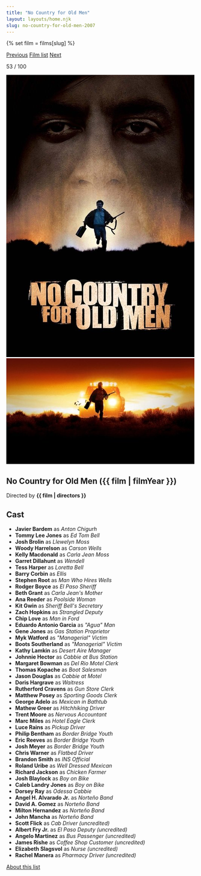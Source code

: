 ```yaml
---
title: "No Country for Old Men"
layout: layouts/home.njk
slug: no-country-for-old-men-2007
---
```


{% set film = films[slug] %}

<nav class="films">
  <a class="prev" href="../hot-fuzz-2007">Previous</a>
  <a href="../">Film list</a>
  <a class="next" href="../in-bruges-2008">Next</a>
</nav>

<p>53 / 100</p>

<article class="film">
  <div class="backdrop-and-poster">
    <img class="poster" src="../films/posters/no-country-for-old-men-2007.jpg" alt="">
    <img class="backdrop" src="../films/backdrops/no-country-for-old-men-2007.jpg" alt="">
  </div>

  <h1>No Country for Old Men ({{ film | filmYear }})</h1>

  <p class="director">
    Directed by <strong>{{ film | directors }}</strong>
  </p>


  <h2>
    Cast
  </h2>
  <ul>
            <li><strong>Javier Bardem</strong> as <em>Anton Chigurh</em></li>
        <li><strong>Tommy Lee Jones</strong> as <em>Ed Tom Bell</em></li>
        <li><strong>Josh Brolin</strong> as <em>Llewelyn Moss</em></li>
        <li><strong>Woody Harrelson</strong> as <em>Carson Wells</em></li>
        <li><strong>Kelly Macdonald</strong> as <em>Carla Jean Moss</em></li>
        <li><strong>Garret Dillahunt</strong> as <em>Wendell</em></li>
        <li><strong>Tess Harper</strong> as <em>Loretta Bell</em></li>
        <li><strong>Barry Corbin</strong> as <em>Ellis</em></li>
        <li><strong>Stephen Root</strong> as <em>Man Who Hires Wells</em></li>
        <li><strong>Rodger Boyce</strong> as <em>El Paso Sheriff</em></li>
        <li><strong>Beth Grant</strong> as <em>Carla Jean's Mother</em></li>
        <li><strong>Ana Reeder</strong> as <em>Poolside Woman</em></li>
        <li><strong>Kit Gwin</strong> as <em>Sheriff Bell's Secretary</em></li>
        <li><strong>Zach Hopkins</strong> as <em>Strangled Deputy</em></li>
        <li><strong>Chip Love</strong> as <em>Man in Ford</em></li>
        <li><strong>Eduardo Antonio Garcia</strong> as <em>"Agua" Man</em></li>
        <li><strong>Gene Jones</strong> as <em>Gas Station Proprietor</em></li>
        <li><strong>Myk Watford</strong> as <em>"Managerial" Victim</em></li>
        <li><strong>Boots Southerland</strong> as <em>"Managerial" Victim</em></li>
        <li><strong>Kathy Lamkin</strong> as <em>Desert Aire Manager</em></li>
        <li><strong>Johnnie Hector</strong> as <em>Cabbie at Bus Station</em></li>
        <li><strong>Margaret Bowman</strong> as <em>Del Rio Motel Clerk</em></li>
        <li><strong>Thomas Kopache</strong> as <em>Boot Salesman</em></li>
        <li><strong>Jason Douglas</strong> as <em>Cabbie at Motel</em></li>
        <li><strong>Doris Hargrave</strong> as <em>Waitress</em></li>
        <li><strong>Rutherford Cravens</strong> as <em>Gun Store Clerk</em></li>
        <li><strong>Matthew Posey</strong> as <em>Sporting Goods Clerk</em></li>
        <li><strong>George Adelo</strong> as <em>Mexican in Bathtub</em></li>
        <li><strong>Mathew Greer</strong> as <em>Hitchhiking Driver</em></li>
        <li><strong>Trent Moore</strong> as <em>Nervous Accountant</em></li>
        <li><strong>Marc Miles</strong> as <em>Hotel Eagle Clerk</em></li>
        <li><strong>Luce Rains</strong> as <em>Pickup Driver</em></li>
        <li><strong>Philip Bentham</strong> as <em>Border Bridge Youth</em></li>
        <li><strong>Eric Reeves</strong> as <em>Border Bridge Youth</em></li>
        <li><strong>Josh Meyer</strong> as <em>Border Bridge Youth</em></li>
        <li><strong>Chris Warner</strong> as <em>Flatbed Driver</em></li>
        <li><strong>Brandon Smith</strong> as <em>INS Official</em></li>
        <li><strong>Roland Uribe</strong> as <em>Well Dressed Mexican</em></li>
        <li><strong>Richard Jackson</strong> as <em>Chicken Farmer</em></li>
        <li><strong>Josh Blaylock</strong> as <em>Boy on Bike</em></li>
        <li><strong>Caleb Landry Jones</strong> as <em>Boy on Bike</em></li>
        <li><strong>Dorsey Ray</strong> as <em>Odessa Cabbie</em></li>
        <li><strong>Angel H. Alvarado Jr.</strong> as <em>Norteño Band</em></li>
        <li><strong>David A. Gomez</strong> as <em>Norteño Band</em></li>
        <li><strong>Milton Hernandez</strong> as <em>Norteño Band</em></li>
        <li><strong>John Mancha</strong> as <em>Norteño Band</em></li>
        <li><strong>Scott Flick</strong> as <em>Cab Driver (uncredited)</em></li>
        <li><strong>Albert Fry Jr.</strong> as <em>El Paso Deputy (uncredited)</em></li>
        <li><strong>Angelo Martinez</strong> as <em>Bus Passenger (uncredited)</em></li>
        <li><strong>James Rishe</strong> as <em>Coffee Shop Customer (uncredited)</em></li>
        <li><strong>Elizabeth Slagsvol</strong> as <em>Nurse (uncredited)</em></li>
        <li><strong>Rachel Manera</strong> as <em>Pharmacy Driver (uncredited)</em></li>
  </ul>
</article>
<footer>
  <a href="../about">About this list</a>
</footer>
